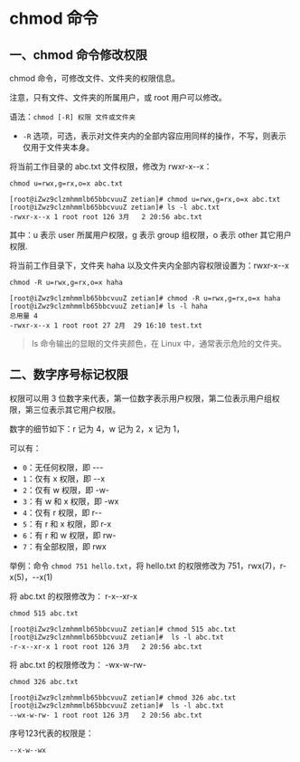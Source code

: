 # chmod 命令

## 一、chmod 命令修改权限

chmod 命令，可修改文件、文件夹的权限信息。

注意，只有文件、文件夹的所属用户，或 root 用户可以修改。

语法：`chmod [-R] 权限 文件或文件夹`

- `-R` 选项，可选，表示对文件夹内的全部内容应用同样的操作，不写，则表示仅用于文件夹本身。

将当前工作目录的 abc.txt 文件权限，修改为 rwxr-x--x：

```shell
chmod u=rwx,g=rx,o=x abc.txt
```

```shell
[root@iZwz9clzmhmmlb65bbcvuuZ zetian]# chmod u=rwx,g=rx,o=x abc.txt
[root@iZwz9clzmhmmlb65bbcvuuZ zetian]# ls -l abc.txt
-rwxr-x--x 1 root root 126 3月   2 20:56 abc.txt
```

其中：u 表示 user 所属用户权限，g 表示 group 组权限，o 表示 other 其它用户权限.

将当前工作目录下，文件夹 haha 以及文件夹内全部内容权限设置为：rwxr-x--x

```shell
chmod -R u=rwx,g=rx,o=x haha
```

```shell
[root@iZwz9clzmhmmlb65bbcvuuZ zetian]# chmod -R u=rwx,g=rx,o=x haha
[root@iZwz9clzmhmmlb65bbcvuuZ zetian]# ls -l haha
总用量 4
-rwxr-x--x 1 root root 27 2月  29 16:10 test.txt
```

> ls 命令输出的显眼的文件夹颜色，在 Linux 中，通常表示危险的文件夹。

## 二、数字序号标记权限

权限可以用 3 位数字来代表，第一位数字表示用户权限，第二位表示用户组权限，第三位表示其它用户权限。

数字的细节如下：r 记为 4，w 记为 2，x 记为 1，

可以有：

- `0`：无任何权限，即 ---
- `1`：仅有 x 权限，即 --x
- `2`：仅有 w 权限，即 -w-
- `3`：有 w 和 x 权限，即 -wx
- `4`：仅有 r 权限，即 r--
- `5`：有 r 和 x 权限，即 r-x
- `6`：有 r 和 w 权限，即 rw-
- `7`：有全部权限，即 rwx

举例：命令 `chmod 751 hello.txt`，将 hello.txt 的权限修改为 751，rwx(7)，r-x(5)，--x(1)

将 abc.txt 的权限修改为： r-x--xr-x

```shell
chmod 515 abc.txt
```

```shell
[root@iZwz9clzmhmmlb65bbcvuuZ zetian]# chmod 515 abc.txt
[root@iZwz9clzmhmmlb65bbcvuuZ zetian]#  ls -l abc.txt
-r-x--xr-x 1 root root 126 3月   2 20:56 abc.txt
```

将 abc.txt 的权限修改为： -wx-w-rw-

```shell
chmod 326 abc.txt
```

```shell
[root@iZwz9clzmhmmlb65bbcvuuZ zetian]# chmod 326 abc.txt
[root@iZwz9clzmhmmlb65bbcvuuZ zetian]#  ls -l abc.txt
--wx-w-rw- 1 root root 126 3月   2 20:56 abc.txt
```

序号123代表的权限是：

`--x-w--wx`
